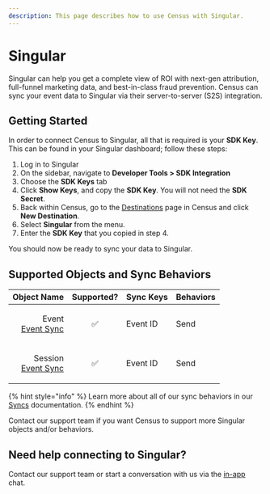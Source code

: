 ```yaml
---
description: This page describes how to use Census with Singular.
---
```


# Singular

Singular can help you get a complete view of ROI with next-gen attribution,\
full-funnel marketing data, and best-in-class fraud prevention. Census can sync your event data to Singular via their server-to-server (S2S) integration.

## Getting Started

In order to connect Census to Singular, all that is required is your **SDK Key**. This can be found in your Singular dashboard; follow these steps:

1. Log in to Singular
2. On the sidebar, navigate to **Developer Tools > SDK Integration**
3. Choose the **SDK Keys** tab
4. Click **Show Keys**, and copy the **SDK Key**. You will not need the **SDK Secret**.
5. Back within Census, go to the [Destinations](https://app.getcensus.com/destinations) page in Census and click **New Destination**.
6. Select **Singular** from the menu.
7. Enter the **SDK Key** that you copied in step 4.

You should now be ready to sync your data to Singular.

## Supported Objects and Sync Behaviors <a href="#supported-objects-and-sync-behaviors" id="supported-objects-and-sync-behaviors"></a>

|                                                                                                                    **Object Name** | **Supported?** | **Sync Keys** | **Behaviors** |
| ---------------------------------------------------------------------------------------------------------------------------------: | :------------: | ------------- | ------------- |
|   <p>Event<br><a href="../../basics/data-defining/defining-source-data/events#defining-event-syncs">Event Sync</a></p> |        ✅       | Event ID      | Send          |
| <p>Session<br><a href="../../basics/data-defining/defining-source-data/events#defining-event-syncs">Event Sync</a></p> |        ✅       | Event ID      | Send          |

{% hint style="info" %}
Learn more about all of our sync behaviors in our [Syncs](../../basics/core-concept/README#sync-behaviors) documentation.
{% endhint %}

Contact our support team if you want Census to support more Singular objects and/or behaviors.

## Need help connecting to Singular?

Contact our support team or start a conversation with us via the [in-app](https://app.getcensus.com) chat.
